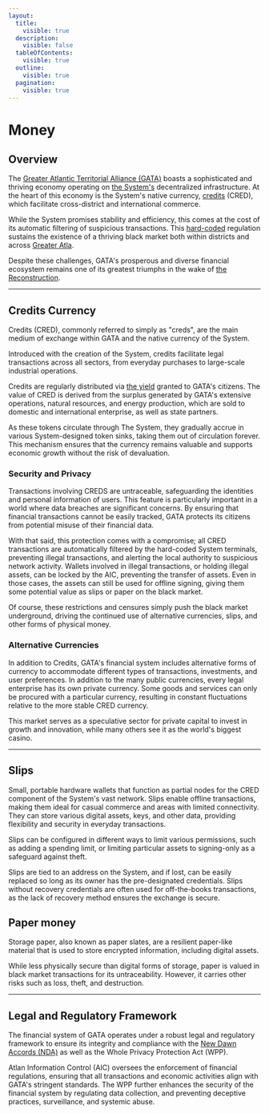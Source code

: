 ```yaml
---
layout:
  title:
    visible: true
  description:
    visible: false
  tableOfContents:
    visible: true
  outline:
    visible: true
  pagination:
    visible: true
---
```


# Money

## **Overview**

The [Greater Atlantic Territorial Alliance (GATA)](../the-basics.md) boasts a sophisticated and thriving economy operating on [the System's](the-system.md) decentralized infrastructure. At the heart of this economy is the System's native currency, [credits](money.md#credits-currency) (CRED), which facilitate cross-district and international commerce.&#x20;

While the System promises stability and efficiency, this comes at the cost of its automatic filtering of suspicious transactions. This [hard-coded](../../science-and-tech/hard-code.md) regulation sustains the existence of a thriving black market both within districts and across [Greater Atla](greater-atla.md).

Despite these challenges, GATA's prosperous and diverse financial ecosystem remains one of its greatest triumphs in the wake of [the Reconstruction](../../history/the-reconstruction.md).

***

## **Credits Currency**

Credits (CRED), commonly referred to simply as "creds", are the main medium of exchange within GATA and the native currency of the System.&#x20;

Introduced with the creation of the System, credits facilitate legal transactions across all sectors, from everyday purchases to large-scale industrial operations.

Credits are regularly distributed via [the yield](yield.md) granted to GATA's citizens. The value of CRED is derived from the surplus generated by GATA's extensive operations, natural resources, and energy production, which are sold to domestic and international enterprise, as well as state partners.

As these tokens circulate through The System, they gradually accrue in various System-designed token sinks, taking them out of circulation forever. This mechanism ensures that the currency remains valuable and supports economic growth without the risk of devaluation.

### **Security and Privacy**

Transactions involving CREDS are untraceable, safeguarding the identities and personal information of users. This feature is particularly important in a world where data breaches are significant concerns. By ensuring that financial transactions cannot be easily tracked, GATA protects its citizens from potential misuse of their financial data.

With that said, this protection comes with a compromise; all CRED transactions are automatically filtered by the hard-coded System terminals, preventing illegal transactions, and alerting the local authority to suspicious network activity. Wallets involved in illegal transactions, or holding illegal assets, can be locked by the AIC, preventing the transfer of assets. Even in those cases, the assets can still be used for offline signing, giving them some potential value as slips or paper on the black market.

Of course, these restrictions and censures simply push the black market underground, driving the continued use of alternative currencies, slips, and other forms of physical money.

### **Alternative Currencies**

In addition to Credits, GATA's financial system includes alternative forms of currency to accommodate different types of transactions, investments, and user preferences. In addition to the many public currencies, every legal enterprise has its own private currency. Some goods and services can only be procured with a particular currency, resulting in constant fluctuations relative to the more stable CRED currency.

This market serves as a speculative sector for private capital to invest in growth and innovation, while many others see it as the world's biggest casino.

***

## **Slips**

Small, portable hardware wallets that function as partial nodes for the CRED component of the System's vast network. Slips enable offline transactions, making them ideal for casual commerce and areas with limited connectivity. They can store various digital assets, keys, and other data, providing flexibility and security in everyday transactions.&#x20;

Slips can be configured in different ways to limit various permissions, such as adding a spending limit, or limiting particular assets to signing-only as a safeguard against theft.&#x20;

Slips are tied to an address on the System, and if lost, can be easily replaced so long as its owner has the pre-designated credentials. Slips without recovery credentials are often used for off-the-books transactions, as the lack of recovery method ensures the exchange is secure.

## **Paper money**

Storage paper, also known as paper slates, are a resilient paper-like material that is used to store encrypted information, including digital assets.&#x20;

While less physically secure than digital forms of storage, paper is valued in black market transactions for its untraceability. However, it carries other risks such as loss, theft, and destruction.

***

## **Legal and Regulatory Framework**

The financial system of GATA operates under a robust legal and regulatory framework to ensure its integrity and compliance with the [New Dawn Accords (NDA)](new-dawn-accords.md) as well as the Whole Privacy Protection Act (WPP).

Atlan Information Control (AIC) oversees the enforcement of financial regulations, ensuring that all transactions and economic activities align with GATA's stringent standards. The WPP further enhances the security of the financial system by regulating data collection, and preventing deceptive practices, surveillance, and systemic abuse.
